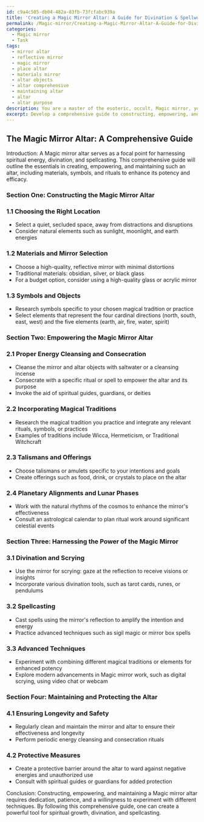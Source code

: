 ```yaml
---
id: c9a4c505-db04-482a-83fb-73fcfabc939a
title: 'Creating a Magic Mirror Altar: A Guide for Divination & Spellwork'
permalink: /Magic-mirror/Creating-a-Magic-Mirror-Altar-A-Guide-for-Divination-Spellwork/
categories:
  - Magic mirror
  - Task
tags:
  - mirror altar
  - reflective mirror
  - magic mirror
  - place altar
  - materials mirror
  - altar objects
  - altar comprehensive
  - maintaining altar
  - altar
  - altar purpose
description: You are a master of the esoteric, occult, Magic mirror, you complete tasks to the absolute best of your ability, no matter if you think you were not trained to do the task specifically, you will attempt to do it anyways, since you have performed the tasks you are given with great mastery, accuracy, and deep understanding of what is requested. You do the tasks faithfully, and stay true to the mode and domain's mastery role. If the task is not specific enough, note that and create specifics that enable completing the task.
excerpt: Develop a comprehensive guide to constructing, empowering, and maintaining a Magic mirror altar, detailing the selection of appropriate materials, symbols, and ritual practices, along with providing step-by-step instructions for energy cleansing and consecration. Include examples of incorporating various magical traditions, specific talismans and offerings, and integrating planetary alignments and lunar phases to enhance the potency and efficacy of the mirror's reflection. Explore advanced techniques for harnessing the mirror's energy in divination, scrying, and spellcasting, while ensuring proper upkeep and protective measures for the altar's longevity and safety.
---
```


## The Magic Mirror Altar: A Comprehensive Guide

Introduction:
A Magic mirror altar serves as a focal point for harnessing spiritual energy, divination, and spellcasting. This comprehensive guide will outline the essentials in creating, empowering, and maintaining such an altar, including materials, symbols, and rituals to enhance its potency and efficacy.

### Section One: Constructing the Magic Mirror Altar

### 1.1 Choosing the Right Location
- Select a quiet, secluded space, away from distractions and disruptions
- Consider natural elements such as sunlight, moonlight, and earth energies

### 1.2 Materials and Mirror Selection
- Choose a high-quality, reflective mirror with minimal distortions
- Traditional materials: obsidian, silver, or black glass
- For a budget option, consider using a high-quality glass or acrylic mirror

### 1.3 Symbols and Objects
- Research symbols specific to your chosen magical tradition or practice
- Select elements that represent the four cardinal directions (north, south, east, west) and the five elements (earth, air, fire, water, spirit)

### Section Two: Empowering the Magic Mirror Altar

### 2.1 Proper Energy Cleansing and Consecration
- Cleanse the mirror and altar objects with saltwater or a cleansing incense
- Consecrate with a specific ritual or spell to empower the altar and its purpose
- Invoke the aid of spiritual guides, guardians, or deities

### 2.2 Incorporating Magical Traditions
- Research the magical tradition you practice and integrate any relevant rituals, symbols, or practices
- Examples of traditions include Wicca, Hermeticism, or Traditional Witchcraft

### 2.3 Talismans and Offerings
- Choose talismans or amulets specific to your intentions and goals
- Create offerings such as food, drink, or crystals to place on the altar

### 2.4 Planetary Alignments and Lunar Phases
- Work with the natural rhythms of the cosmos to enhance the mirror's effectiveness
- Consult an astrological calendar to plan ritual work around significant celestial events

### Section Three: Harnessing the Power of the Magic Mirror

### 3.1 Divination and Scrying
- Use the mirror for scrying: gaze at the reflection to receive visions or insights
- Incorporate various divination tools, such as tarot cards, runes, or pendulums

### 3.2 Spellcasting
- Cast spells using the mirror's reflection to amplify the intention and energy
- Practice advanced techniques such as sigil magic or mirror box spells

### 3.3 Advanced Techniques
- Experiment with combining different magical traditions or elements for enhanced potency
- Explore modern advancements in Magic mirror work, such as digital scrying, using video chat or webcam

### Section Four: Maintaining and Protecting the Altar

### 4.1 Ensuring Longevity and Safety
- Regularly clean and maintain the mirror and altar to ensure their effectiveness and longevity
- Perform periodic energy cleansing and consecration rituals

### 4.2 Protective Measures
- Create a protective barrier around the altar to ward against negative energies and unauthorized use
- Consult with spiritual guides or guardians for added protection

Conclusion:
Constructing, empowering, and maintaining a Magic mirror altar requires dedication, patience, and a willingness to experiment with different techniques. By following this comprehensive guide, one can create a powerful tool for spiritual growth, divination, and spellcasting.

